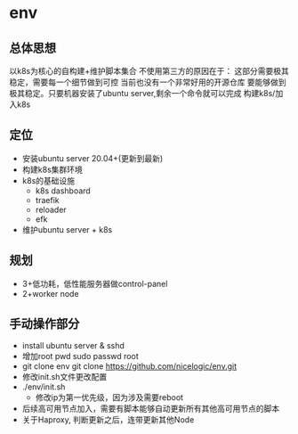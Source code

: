 # env

## 总体思想

以k8s为核心的自构建+维护脚本集合
不使用第三方的原因在于： 这部分需要极其稳定，需要每一个细节做到可控
当前也没有一个非常好用的开源仓库
要能够做到极其稳定。只要机器安装了ubuntu server,剩余一个命令就可以完成
构建k8s/加入k8s

## 定位

* 安装ubuntu server 20.04+(更新到最新)
* 构建k8s集群环境 
* k8s的基础设施
	* k8s dashboard
	* traefik
	* reloader 
	* efk
* 维护ubuntu server + k8s

## 规划

* 3+低功耗，低性能服务器做control-panel
* 2+worker node

## 手动操作部分

* install ubuntu server & sshd
* 增加root pwd
  sudo passwd root
* git clone env
  git clone https://github.com/nicelogic/env.git
* 修改init.sh文件更改配置
* ./env/init.sh
	* 修改ip为第一优先级，因为涉及需要reboot
* 后续高可用节点加入，需要有脚本能够自动更新所有其他高可用节点的脚本
* 关于Haproxy, 判断更新之后，连带更新其他Node